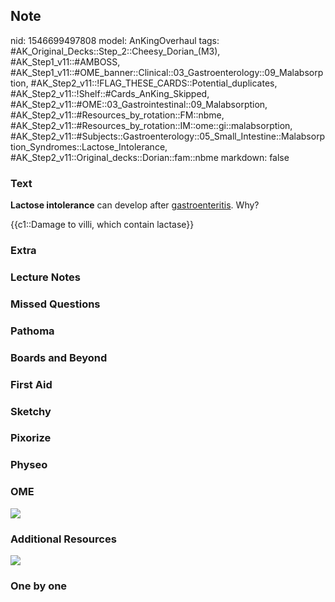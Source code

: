 ## Note
nid: 1546699497808
model: AnKingOverhaul
tags: #AK_Original_Decks::Step_2::Cheesy_Dorian_(M3), #AK_Step1_v11::#AMBOSS, #AK_Step1_v11::#OME_banner::Clinical::03_Gastroenterology::09_Malabsorption, #AK_Step2_v11::!FLAG_THESE_CARDS::Potential_duplicates, #AK_Step2_v11::!Shelf::#Cards_AnKing_Skipped, #AK_Step2_v11::#OME::03_Gastrointestinal::09_Malabsorption, #AK_Step2_v11::#Resources_by_rotation::FM::nbme, #AK_Step2_v11::#Resources_by_rotation::IM::ome::gi::malabsorption, #AK_Step2_v11::#Subjects::Gastroenterology::05_Small_Intestine::Malabsorption_Syndromes::Lactose_Intolerance, #AK_Step2_v11::Original_decks::Dorian::fam::nbme
markdown: false

### Text
<b>Lactose intolerance</b> can develop after
<u>gastroenteritis</u>. Why?
<div>
  {{c1::Damage to villi, which contain lactase}}
</div>

### Extra


### Lecture Notes


### Missed Questions


### Pathoma


### Boards and Beyond


### First Aid


### Sketchy


### Pixorize


### Physeo


### OME
<div class="ome-widget">
  <a href=
  "https://onlinemeded.org/spa/gastroenterology/malabsorption/acquire?ref=anki">
  <img src="_OME_AnkiFlashcards_Lesson_3.png"></a>
</div>

### Additional Resources
<i><img src="paste-615932669984769.jpg"></i>

### One by one

